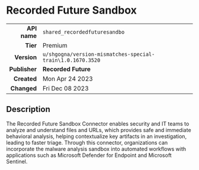 # Recorded Future Sandbox
| | |
|-:|-|
|**API name**|`shared_recordedfuturesandbo`|
|**Tier**|Premium|
|**Version**|`u/shgogna/version-mismatches-special-train\1.0.1670.3520`|
|**Publisher**|**Recorded Future**|
|**Created**|Mon Apr 24 2023|
|**Changed**|Fri Dec 08 2023|

## Description
The Recorded Future Sandbox Connector enables security and IT teams to analyze and understand files and URLs, which provides safe and immediate behavioral analysis, helping contextualize key artifacts in an investigation, leading to faster triage. Through this connector, organizations can incorporate the malware analysis sandbox into automated workflows with applications such as Microsoft Defender for Endpoint and Microsoft Sentinel.

